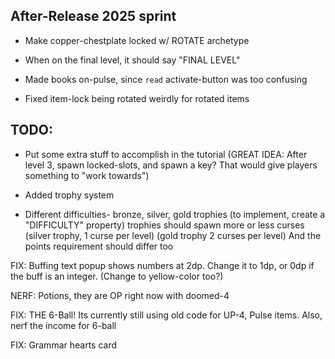 

## After-Release 2025 sprint



- Make copper-chestplate locked w/ ROTATE archetype

- When on the final level, it should say "FINAL LEVEL"

- Made books on-pulse, since `read` activate-button was too confusing

- Fixed item-lock being rotated weirdly for rotated items

## TODO:


- Put some extra stuff to accomplish in the tutorial (GREAT IDEA: After level 3, spawn locked-slots, and spawn a key? That would give players something to "work towards")

- Added trophy system

- Different difficulties- bronze, silver, gold trophies (to implement, create a "DIFFICULTY" property)
trophies should spawn more or less curses (silver trophy, 1 curse per level) (gold trophy 2 curses per level)
And the points requirement should differ too


FIX: Buffing text popup shows numbers at 2dp. Change it to 1dp, or 0dp if the buff is an integer. (Change to yellow-color too?)

NERF: Potions, they are OP right now with doomed-4

FIX: THE 6-Ball! Its currently still using old code for UP-4, Pulse items.
Also, nerf the income for 6-ball

FIX: Grammar hearts card
